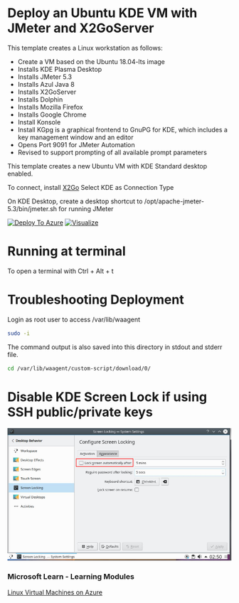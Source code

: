 # Deploy an Ubuntu KDE VM with JMeter and X2GoServer

This template creates a Linux workstation as follows:

- Create a VM based on the Ubuntu 18.04-lts image 
- Installs KDE Plasma Desktop
- Installs JMeter 5.3
- Installs Azul Java 8
- Installs X2GoServer
- Installs Dolphin
- Installs Mozilla Firefox
- Installs Google Chrome
- Install Konsole
- Install KGpg is a graphical frontend to GnuPG for KDE, which includes a key management window and an editor
- Opens Port 9091 for JMeter Automation
- Revised to support prompting of all available prompt parameters

This template creates a new Ubuntu VM with KDE Standard desktop enabled. 

To connect, install [X2Go](https://wiki.x2go.org/doku.php)
Select KDE as Connection Type

On KDE Desktop, create a desktop shortcut to /opt/apache-jmeter-5.3/bin/jmeter.sh for running JMeter
 
[![Deploy To Azure](https://raw.githubusercontent.com/codemonkeybot/azure-quickstart-templates/master/1-CONTRIBUTION-GUIDE/images/deploytoazure.svg?sanitize=true)](https://portal.azure.com/#create/Microsoft.Template/uri/https%3A%2F%2Fraw.githubusercontent.com%2Fcodemonkeybot%2Fazure-quickstart-templates%2Fmaster%2Fjmeter-ubuntu-kde-desktop%2Fazuredeploy.json)  [![Visualize](https://raw.githubusercontent.com/codemonkeybot/azure-quickstart-templates/master/1-CONTRIBUTION-GUIDE/images/visualizebutton.svg?sanitize=true)](http://armviz.io/#/?load=https%3A%2F%2Fraw.githubusercontent.com%2Fcodemonkeybot%2Fazure-quickstart-templates%2Fmaster%2Fjmeter-ubuntu-kde-desktop%2Fazuredeploy.json)

# Running at terminal 

To open a terminal with Ctrl + Alt + t

# Troubleshooting Deployment

Login as root user to access /var/lib/waagent

```bash
sudo -i
```

The command output is also saved into this directory in stdout and stderr file.

```bash
cd /var/lib/waagent/custom-script/download/0/
```

# Disable KDE Screen Lock if using SSH public/private keys

![Screen](./Images/disablescreenlock.png)

### Microsoft Learn - Learning Modules

[Linux Virtual Machines on Azure](https://docs.microsoft.com/en-us/learn/browse/?term=Linux%20Virtual%20Machine)
